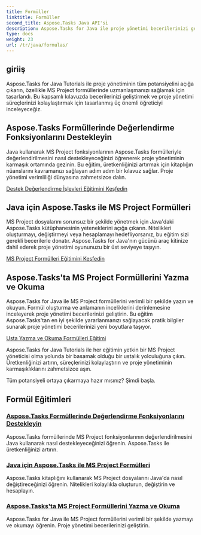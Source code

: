 ```yaml
---
title: Formüller
linktitle: Formüller
second_title: Aspose.Tasks Java API'si
description: Aspose.Tasks for Java ile proje yönetimi becerilerinizi geliştirin. MS Project formüllerinde ustalaşın, üretkenliği artırın ve formülleri kolaylıkla verimli bir şekilde yazın/okuyun.
type: docs
weight: 23
url: /tr/java/formulas/
---
```


## giriiş

Aspose.Tasks for Java Tutorials ile proje yönetiminin tüm potansiyelini açığa çıkarın, özellikle MS Project formüllerinde uzmanlaşmanızı sağlamak için tasarlandı. Bu kapsamlı kılavuzda becerilerinizi geliştirmek ve proje yönetimi süreçlerinizi kolaylaştırmak için tasarlanmış üç önemli öğreticiyi inceleyeceğiz.

## Aspose.Tasks Formüllerinde Değerlendirme Fonksiyonlarını Destekleyin
Java kullanarak MS Project fonksiyonlarının Aspose.Tasks formülleriyle değerlendirilmesini nasıl destekleyeceğinizi öğrenerek proje yönetiminin karmaşık ortamında gezinin. Bu eğitim, üretkenliğinizi artırmak için kitaplığın nüanslarını kavramanızı sağlayan adım adım bir kılavuz sağlar. Proje yönetimi verimliliği dünyasına zahmetsizce dalın.

[Destek Değerlendirme İşlevleri Eğitimini Keşfedin](./evaluation-functions/)

## Java için Aspose.Tasks ile MS Project Formülleri
MS Project dosyalarını sorunsuz bir şekilde yönetmek için Java'daki Aspose.Tasks kütüphanesinin yeteneklerini açığa çıkarın. Nitelikleri oluşturmayı, değiştirmeyi veya hesaplamayı hedefliyorsanız, bu eğitim sizi gerekli becerilerle donatır. Aspose.Tasks for Java'nın gücünü araç kitinize dahil ederek proje yönetimi oyununuzu bir üst seviyeye taşıyın.

[MS Project Formülleri Eğitimini Keşfedin](./work-with-formulas/)

## Aspose.Tasks'ta MS Project Formüllerini Yazma ve Okuma
Aspose.Tasks for Java ile MS Project formüllerini verimli bir şekilde yazın ve okuyun. Formül oluşturma ve anlamanın inceliklerini derinlemesine inceleyerek proje yönetimi becerilerinizi geliştirin. Bu eğitim Aspose.Tasks'tan en iyi şekilde yararlanmanızı sağlayacak pratik bilgiler sunarak proje yönetimi becerilerinizi yeni boyutlara taşıyor.

[Usta Yazma ve Okuma Formülleri Eğitimi](./write-read-formulas/)

Aspose.Tasks for Java Tutorials ile her eğitimin yetkin bir MS Project yöneticisi olma yolunda bir basamak olduğu bir ustalık yolculuğuna çıkın. Üretkenliğinizi artırın, süreçlerinizi kolaylaştırın ve proje yönetiminin karmaşıklıklarını zahmetsizce aşın.

Tüm potansiyeli ortaya çıkarmaya hazır mısınız? Şimdi başla.

## Formül Eğitimleri
### [Aspose.Tasks Formüllerinde Değerlendirme Fonksiyonlarını Destekleyin](./evaluation-functions/)
Aspose.Tasks formüllerinde MS Project fonksiyonlarının değerlendirilmesini Java kullanarak nasıl destekleyeceğinizi öğrenin. Aspose.Tasks ile üretkenliğinizi artırın.
### [Java için Aspose.Tasks ile MS Project Formülleri](./work-with-formulas/)
Aspose.Tasks kitaplığını kullanarak MS Project dosyalarını Java'da nasıl değiştireceğinizi öğrenin. Nitelikleri kolaylıkla oluşturun, değiştirin ve hesaplayın.
### [Aspose.Tasks'ta MS Project Formüllerini Yazma ve Okuma](./write-read-formulas/)
Aspose.Tasks for Java ile MS Project formüllerini verimli bir şekilde yazmayı ve okumayı öğrenin. Proje yönetimi becerilerinizi geliştirin.